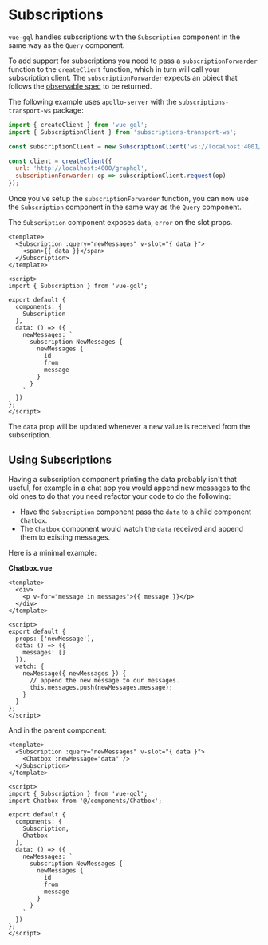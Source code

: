 # Subscriptions

`vue-gql` handles subscriptions with the `Subscription` component in the same way as the `Query` component.

To add support for subscriptions you need to pass a `subscriptionForwarder` function to the `createClient` function, which in turn will call your subscription client. The `subscriptionForwarder` expects an object that follows the [observable spec](https://github.com/tc39/proposal-observable) to be returned.

The following example uses `apollo-server` with the `subscriptions-transport-ws` package:

```js
import { createClient } from 'vue-gql';
import { SubscriptionClient } from 'subscriptions-transport-ws';

const subscriptionClient = new SubscriptionClient('ws://localhost:4001/graphql', {});

const client = createClient({
  url: 'http://localhost:4000/graphql',
  subscriptionForwarder: op => subscriptionClient.request(op)
});
```

Once you've setup the `subscriptionForwarder` function, you can now use the `Subscription` component in the same way as the `Query` component.

The `Subscription` component exposes `data`, `error` on the slot props.

```vue{2,4,8,12}
<template>
  <Subscription :query="newMessages" v-slot="{ data }">
    <span>{{ data }}</span>
  </Subscription>
</template>

<script>
import { Subscription } from 'vue-gql';

export default {
  components: {
    Subscription
  },
  data: () => ({
    newMessages: `
      subscription NewMessages {
        newMessages {
          id
          from
          message
        }
      }
    `
  })
};
</script>
```

The `data` prop will be updated whenever a new value is received from the subscription.

## Using Subscriptions

Having a subscription component printing the data probably isn't that useful, for example in a chat app you would append new messages to the old ones to do that you need refactor your code to do the following:

- Have the `Subscription` component pass the `data` to a child component `Chatbox`.
- The `Chatbox` component would watch the `data` received and append them to existing messages.

Here is a minimal example:

**Chatbox.vue**

```vue
<template>
  <div>
    <p v-for="message in messages">{{ message }}</p>
  </div>
</template>

<script>
export default {
  props: ['newMessage'],
  data: () => ({
    messages: []
  }),
  watch: {
    newMessage({ newMessages }) {
      // append the new message to our messages.
      this.messages.push(newMessages.message);
    }
  }
};
</script>
```

And in the parent component:

```vue
<template>
  <Subscription :query="newMessages" v-slot="{ data }">
    <Chatbox :newMessage="data" />
  </Subscription>
</template>

<script>
import { Subscription } from 'vue-gql';
import Chatbox from '@/components/Chatbox';

export default {
  components: {
    Subscription,
    Chatbox
  },
  data: () => ({
    newMessages: `
      subscription NewMessages {
        newMessages {
          id
          from
          message
        }
      }
    `
  })
};
</script>
```
